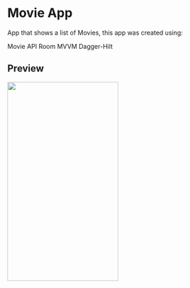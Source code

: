 # Movie App

App that shows a list of Movies, this app was created using:

Movie API
Room
MVVM
Dagger-Hilt


## Preview

<img src="/Gif/Movie-app-preview.gif" width="250" height="450"/>



